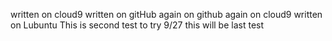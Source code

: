 written on cloud9
written on gitHub
again on github
again on cloud9
written on Lubuntu
This is second test to try 9/27
this will be last test